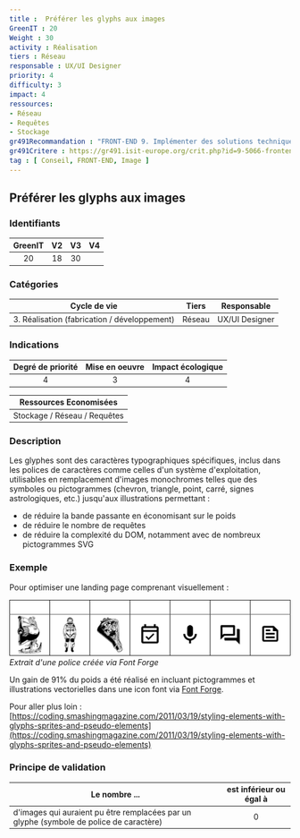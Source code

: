 ```yaml
---
title :  Préférer les glyphs aux images
GreenIT : 20
Weight : 30
activity : Réalisation
tiers : Réseau
responsable : UX/UI Designer
priority: 4
difficulty: 3
impact: 4
ressources:
- Réseau
- Requêtes
- Stockage
gr491Recommandation : "FRONT-END 9. Implémenter des solutions techniques dont l'impact est le plus faible"
gr491Critere : https://gr491.isit-europe.org/crit.php?id=9-5066-frontend-les-techniques-sprite-css-permettent-de-reduire
tag : [ Conseil, FRONT-END, Image ]
---
```



## Préférer les glyphs aux images

### Identifiants

| GreenIT |  V2  |  V3  |  V4  |
|:-------:|:----:|:----:|:----:|
|  20    |  18 | 30  |      |

### Catégories

| Cycle de vie |  Tiers  |  Responsable  |
|:---------:|:----:|:----:|
| 3. Réalisation (fabrication / développement) | Réseau | UX/UI Designer |

### Indications

| Degré de priorité |      Mise en oeuvre       |  Impact écologique    |
|:-------------------:|:-------------------------:|:---------------------:|
| 4 | 3 | 4 |

|Ressources Economisées                                      |
|:----------------------------------------------------------:|
| Stockage / Réseau / Requêtes  |

### Description

 Les glyphes sont des caractères typographiques spécifiques, inclus dans les polices de caractères comme celles d'un système d'exploitation, utilisables en remplacement d'images monochromes telles que des symboles ou pictogrammes (chevron, triangle, point, carré, signes astrologiques, etc.) jusqu'aux illustrations permettant :
- de réduire la bande passante en économisant sur le poids
- de réduire le nombre de requêtes
- de réduire la complexité du DOM, notamment avec de nombreux pictogrammes SVG

### Exemple

Pour optimiser une landing page comprenant visuellement :

![Exemple de police créée via Font Forge pour illustrer une landing page](https://github.com/florinesueur/images/blob/main/vue-font-forge.svg)
*Extrait d'une police créée via Font Forge*

Un gain de 91% du poids a été réalisé en incluant pictogrammes et illustrations vectorielles dans une icon font via [Font Forge](https://fontforge.org/en-US/).

Pour aller plus loin : [https://coding.smashingmagazine.com/2011/03/19/styling-elements-with-glyphs-sprites-and-pseudo-elements](https://coding.smashingmagazine.com/2011/03/19/styling-elements-with-glyphs-sprites-and-pseudo-elements)

### Principe de validation

| Le nombre ...     | est inférieur ou égal à   |  
|-------------------|:-------------------------:|
| d'images qui auraient pu être remplacées par un glyphe (symbole de police de caractère)  | 0  |
